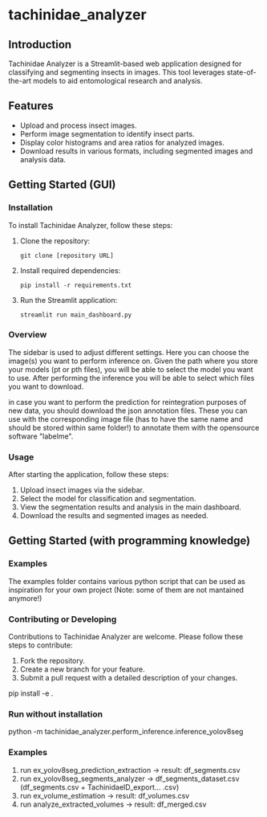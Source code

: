 # tachinidae_analyzer

## Introduction
Tachinidae Analyzer is a Streamlit-based web application designed for classifying and segmenting insects in images. This tool leverages state-of-the-art models to aid entomological research and analysis.

## Features
- Upload and process insect images.
- Perform image segmentation to identify insect parts.
- Display color histograms and area ratios for analyzed images.
- Download results in various formats, including segmented images and analysis data.


## Getting Started (GUI)

### Installation
To install Tachinidae Analyzer, follow these steps:

1. Clone the repository:
   ```
   git clone [repository URL]
   ```
2. Install required dependencies:
   ```
   pip install -r requirements.txt
   ```
3. Run the Streamlit application:
   ```
   streamlit run main_dashboard.py
   ```

### Overview
The sidebar is used to adjust different settings. Here you can choose the image(s) you want to perform inference on. Given the path where you store your models (pt or pth files), you will be able to select the model you want to use.
After performing the inference you will be able to select which files you want to download.

in case you want to perform the prediction for reintegration purposes of new data, you should download the json annotation files. These you can use with the corresponding image file (has to have the same name and should be stored within same folder!) to annotate them with the opensource software "labelme".

### Usage
After starting the application, follow these steps:

1. Upload insect images via the sidebar.
2. Select the model for classification and segmentation.
3. View the segmentation results and analysis in the main dashboard.
4. Download the results and segmented images as needed.

## Getting Started (with programming knowledge)

### Examples
The examples folder contains various python script that can be used as inspiration for your own project (Note: some of them are not mantained anymore!)

### Contributing or Developing
Contributions to Tachinidae Analyzer are welcome. Please follow these steps to contribute:

1. Fork the repository.
2. Create a new branch for your feature.
3. Submit a pull request with a detailed description of your changes.

pip install -e .

### Run without installation

python -m tachinidae_analyzer.perform_inference.inference_yolov8seg

### Examples

1. run ex_yolov8seg_prediction_extraction -> result: df_segments.csv
2. run ex_yolov8seg_segments_analyzer -> df_segments_dataset.csv (df_segments.csv + TachinidaeID_export... .csv)
3. run ex_volume_estimation -> result: df_volumes.csv
4. run analyze_extracted_volumes -> result: df_merged.csv
